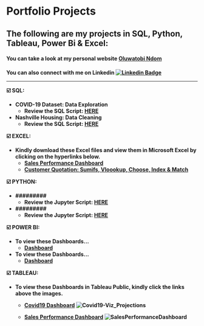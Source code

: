 <h1>
  Portfolio Projects
</h1>

<h2>
  The following are my projects in SQL, Python, Tableau, Power Bi & Excel:
 </h2>
 
 

<h4>
 You can take a look at my personal website <a href="https://oluwatobindom.github.io/" target="_blank">Oluwatobi Ndom</a>
</h4>
<h4>

You can also connect with me on Linkedin [![Linkedin Badge](https://img.shields.io/badge/-Oluwatobi_Ndom-blue?style=flat&logo=Linkedin&logoColor=white)](https://www.linkedin.com/in/oluwatobi-n-a8145a79/)


---

:ballot_box_with_check: SQL:
- COVID-19 Dataset: Data Exploration
  - Review the SQL Script: <a href="https://github.com/Tobitoke/PortfolioProjects/blob/main/SQL%20-%20Data%20Exploration.sql" target="_blank">HERE</a>
- Nashville Housing: Data Cleaning
  - Review the SQL Script: <a href="(https://github.com/Tobitoke/PortfolioProjects/blob/main/SQL%20-%20Data%20Cleaning.sql)" target="_blank">HERE</a>
  
  
  
:ballot_box_with_check: EXCEL:

-  Kindly download these Excel files and view them in Microsoft Excel by clicking on the hyperlinks below.
      - <a href="https://github.com/Tobitoke/PortfolioProjects/raw/main/EXCEL%20-%20Pivot%20Tables%2C%20Pivot%20Charts%2C%20Slicers.xlsx" target="_blank">Sales Performance Dashboard</a>
      - <a href="https://github.com/Tobitoke/PortfolioProjects/raw/main/EXCEL%20-%20Sumifs%2C%20Vloookup%2C%20Choose%2C%20Index%20%26%20Match.xlsx" target="_blank">Customer Quotation: Sumifs, Vloookup, Choose, Index & Match</a>
     
     
     
:ballot_box_with_check: PYTHON:
- #########
  - Review the Jupyter Script: <a href="##########" target="_blank">HERE</a>
- #########
  - Review the Jupyter Script: <a href="##########" target="_blank">HERE</a>


  
:ballot_box_with_check: POWER BI:
-  To view these Dashboards...
      - <a href="##########" target="_blank">Dashboard</a>
-  To view these Dashboards...
      - <a href="##########" target="_blank">Dashboard</a>
      
      
     
:ballot_box_with_check: TABLEAU:
-  To view these Dashboards in Tableau Public, kindly click the links above the images.
      - <a href="https://public.tableau.com/app/profile/oluwatobi.ndom/viz/CovidDataVisualization_16650337890860/Dashboard1" target="_blank">Covid19 Dashboard</a>
       ![Covid19-Viz_Projections](https://user-images.githubusercontent.com/98953710/195890615-546fd4b4-b28a-4b46-8924-3aa615c3ee04.png) 
       
      - <a href="https://public.tableau.com/app/profile/oluwatobi.ndom/viz/SalesPerformanceDashboard_16651210027870/SalesPerformanceDashboard" target="_blank">Sales Performance Dashboard</a>
      ![SalesPerformanceDashboard](https://user-images.githubusercontent.com/98953710/195890847-1a17ab06-c6c9-4596-a4a0-3c14be75bbb7.png)
